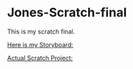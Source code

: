# Jones-Scratch-final

This is my scratch final.

[Here is my Storyboard:](https://docs.google.com/presentation/d/1W1HMGOjPdOXhfetRJk4t_bk8Y1sgJvOhp-5CL7XQEVc/edit?usp=s)

[Actual Scratch Project:](https://scratch.mit.edu/projects/123598412/)
